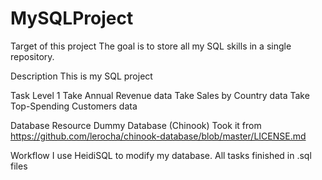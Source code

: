 # MySQLProject
Target of this project
  The goal is to store all my SQL skills in a single repository.
  
Description 
  This is my SQL project
  
Task
  Level 1
    Take Annual Revenue data
    Take Sales by Country data
    Take Top-Spending Customers data
    
Database Resource
  Dummy Database (Chinook) Took it from 
    https://github.com/lerocha/chinook-database/blob/master/LICENSE.md
    
Workflow
  I use HeidiSQL to modify my database.
  All tasks finished in .sql files   


